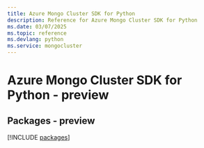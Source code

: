 ```yaml
---
title: Azure Mongo Cluster SDK for Python
description: Reference for Azure Mongo Cluster SDK for Python
ms.date: 03/07/2025
ms.topic: reference
ms.devlang: python
ms.service: mongocluster
---
```

# Azure Mongo Cluster SDK for Python - preview
## Packages - preview
[!INCLUDE [packages](mongo-cluster-index.md)]